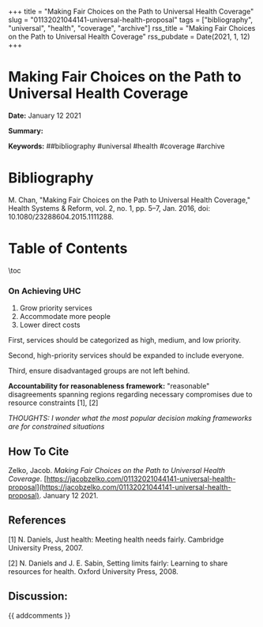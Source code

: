 +++
title = "Making Fair Choices on the Path to Universal Health Coverage"
slug = "01132021044141-universal-health-proposal"
tags = ["bibliography", "universal", "health", "coverage", "archive"]
rss_title = "Making Fair Choices on the Path to Universal Health Coverage"
rss_pubdate = Date(2021, 1, 12)
+++



Making Fair Choices on the Path to Universal Health Coverage
=========

**Date:** January 12 2021

**Summary:** 

**Keywords:** ##bibliography #universal #health #coverage #archive

Bibliography
==========

M. Chan, "Making Fair Choices on the Path to Universal Health Coverage," Health Systems & Reform, vol. 2, no. 1, pp. 5–7, Jan. 2016, doi: 10.1080/23288604.2015.1111288.

Table of Contents
=========

\toc

### On Achieving UHC

1. Grow priority services
2. Accommodate more people
3. Lower direct costs

First, services should be categorized as high, medium, and low priority.

Second, high-priority services should be expanded to include everyone.

Third, ensure disadvantaged groups are not left behind.

**Accountability for reasonableness framework:** "reasonable" disagreements spanning regions regarding necessary compromises due to resource constraints [1], [2]

*THOUGHTS: I wonder what the most popular decision making frameworks are for constrained situations*
## How To Cite

 Zelko, Jacob. _Making Fair Choices on the Path to Universal Health Coverage_. [https://jacobzelko.com/01132021044141-universal-health-proposal](https://jacobzelko.com/01132021044141-universal-health-proposal). January 12 2021.
## References

[1] N. Daniels, Just health: Meeting health needs fairly. Cambridge University Press, 2007.

[2] N. Daniels and J. E. Sabin, Setting limits fairly: Learning to share resources for health. Oxford University Press, 2008.
## Discussion: 

{{ addcomments }}
